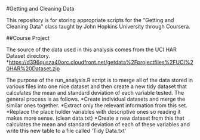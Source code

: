 #Getting and Cleaning Data

This repository is for storing appropriate scripts for the "Getting and Cleaning Data" class taught by John Hopkins University through Coursera.

##Course Project

The source of the data used in this analysis comes from the UCI HAR Dataset directory.
*https://d396qusza40orc.cloudfront.net/getdata%2Fprojectfiles%2FUCI%20HAR%20Dataset.zip

The purpose of the run_analysis.R script is to merge all of the  data stored in various files into one nice dataset and then create a new tidy dataset that calculates the mean and standard deviation of each variable tested.  The general process is as follows.
*Create individual datasets and merge the similar ones together.
*Extract only the relevant information from this set.
*Replace the place holder variables with descriptive ones so reading it makes more sense. (clean data.txt)
*Create a new dataset from this that calculates the mean and standard deviation of each of these variables and write this new table to a file called 'Tidy Data.txt'